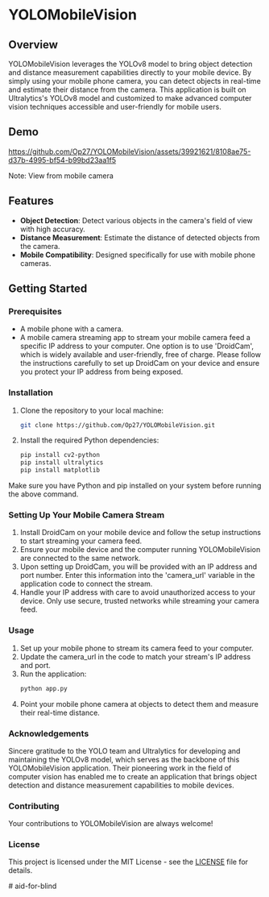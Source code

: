 # YOLOMobileVision

## Overview
YOLOMobileVision leverages the YOLOv8 model to bring object detection and distance measurement capabilities directly to your mobile device. By simply using your mobile phone camera, you can detect objects in real-time and estimate their distance from the camera. This application is built on Ultralytics's YOLOv8 model and customized to make advanced computer vision techniques accessible and user-friendly for mobile users.

## Demo 
https://github.com/Op27/YOLOMobileVision/assets/39921621/8108ae75-d37b-4995-bf54-b99bd23aa1f5

Note: View from mobile camera


## Features
- **Object Detection**: Detect various objects in the camera's field of view with high accuracy.
- **Distance Measurement**: Estimate the distance of detected objects from the camera.
- **Mobile Compatibility**: Designed specifically for use with mobile phone cameras.

## Getting Started
### Prerequisites
- A mobile phone with a camera.
- A mobile camera streaming app to stream your mobile camera feed a specific IP address to your computer. One option is to use 'DroidCam', which is widely available and user-friendly, free of charge. Please follow the instructions carefully to set up DroidCam on your device and ensure you protect your IP address from being exposed.


### Installation
1. Clone the repository to your local machine:
   ```bash
   git clone https://github.com/Op27/YOLOMobileVision.git
   ```
2. Install the required Python dependencies:
   ```bash
   pip install cv2-python
   pip install ultralytics
   pip install matplotlib
   ```
Make sure you have Python and pip installed on your system before running the above command.

### Setting Up Your Mobile Camera Stream
1. Install DroidCam on your mobile device and follow the setup instructions to start streaming your camera feed.
2. Ensure your mobile device and the computer running YOLOMobileVision are connected to the same network.
3. Upon setting up DroidCam, you will be provided with an IP address and port number. Enter this information into the 'camera_url' variable in the application code to connect the stream.
4. Handle your IP address with care to avoid unauthorized access to your device. Only use secure, trusted networks while streaming your camera feed.


### Usage
1. Set up your mobile phone to stream its camera feed to your computer.
2. Update the camera_url in the code to match your stream's IP address and port.
3. Run the application:
    ```bash
    python app.py
    ```
4. Point your mobile phone camera at objects to detect them and measure their real-time distance.

### Acknowledgements
Sincere gratitude to the YOLO team and Ultralytics for developing and maintaining the YOLOv8 model, which serves as the backbone of this YOLOMobileVision application. Their pioneering work in the field of computer vision has enabled me to create an application that brings object detection and distance measurement capabilities to mobile devices.

### Contributing
Your contributions to YOLOMobileVision are always welcome! 

### License
This project is licensed under the MIT License - see the [LICENSE](LICENSE) file for details.





#   a i d - f o r - b l i n d 
 
 
